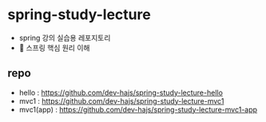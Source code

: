 # spring-study-lecture
* spring 강의 실습용 레포지토리
* 🌱 스프링 핵심 원리 이해

## repo
* hello : https://github.com/dev-hajs/spring-study-lecture-hello
* mvc1 : https://github.com/dev-hajs/spring-study-lecture-mvc1
* mvc1(app) : https://github.com/dev-hajs/spring-study-lecture-mvc1-app
